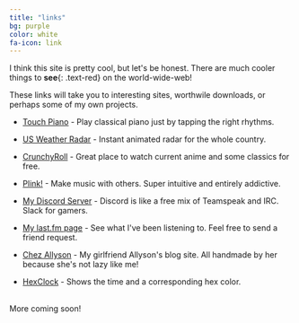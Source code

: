 ```yaml
---
title: "links"
bg: purple
color: white
fa-icon: link
---
```


I think this site is pretty cool, but let's be honest. There are much cooler things to **see**{: .text-red} on the world-wide-web!

These links will take you to interesting sites, worthwile downloads, or perhaps some of my own projects.

* [Touch Piano](http://touchpianist.com/) - Play classical piano just by tapping the right rhythms.

* [US Weather Radar](http://radar.weather.gov/Conus/full_loop.php) - Instant animated radar for the whole country.

* [CrunchyRoll](http://www.crunchyroll.com/affiliate_redirect/?widget=Tu017&affiliate=af-94594-mnmn) - Great place to watch current anime and some classics for free.

* [Plink!](http://dinahmoelabs.com/#plink) - Make music with others. Super intuitive and entirely addictive.

* [My Discord Server](https://discord.gg/0Zrnt240qtqJLfFC) - Discord is like a free mix of Teamspeak and IRC. Slack for gamers.

* [My last.fm page](http://www.last.fm/user/oportsac) - See what I've been listening to. Feel free to send a friend request.

* [Chez Allyson](http://trevanhaskell.com/allyson) - My girlfriend Allyson's blog site. All handmade by her because she's not lazy like me!

* [HexClock](http://www.jacopocolo.com/hexclock/) - Shows the time and a corresponding hex color.

<br>
More coming soon!
